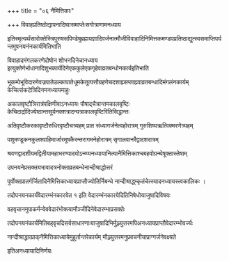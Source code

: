 +++
title = "०६ नैमित्तिकाः"

+++
विवाहप्रतिष्ठोद्यापनादिष्वासमाप्तेःसगोत्राणामनध्याय

इतिस्मृत्यर्थंसारोक्तेस्त्रिपुरुषसपिण्डेषुब्रह्मयज्ञादिवर्जनात्मौजीविवाहादिनिमित्तकमण्डपप्रतिष्ठाद्युत्स्वसमाप्तिपर्यन्तमुपनयनंनकार्यमितिभाति

विवाहादमंगलकरणेदोषोन शोभनदिनेचानध्याय इत्युक्तेर्गर्भाधानादिशुभकार्यदिनेएककुलेएकगृहेवाव्रतबन्धोनकार्यइतिभाति

भूकम्पेभूविदारणेवज्रपातेउल्कापातेधूमकेतूत्पत्तौग्रहणेचदशाह्म्सप्ताह्म्वाव्रतबन्धादिमंगलंनकार्यम् केचित्संकटेत्रिदिनमनध्यायमाहुः

अकालवृष्टौत्रिरात्रंपक्षिणीवाऽनध्यायः पौषाद्चैत्रान्तमकालवृष्टिः केचिदार्द्रादिज्येष्ठान्तसूर्यनक्शत्रादन्यत्राकालवृष्टिरितिसिद्धान्तः

अतिवृष्टौकरकावृष्टौरुधिरवृष्टौचत्र्यहम् प्रात संध्यागर्जनेत्वहोरात्रम् गुरुशिष्यऋत्विक्‍मरणेत्र्यहम्

पशुमण्डूकनकुलश्वाहिमार्जारमूषकैरन्तरागमनेहोरात्रम् सृगालवानरैद्वादशरात्रम्

श्रवणद्वादशीयमद्वितीयामहाभरण्यादयोऽन्य्प्यनध्यायानित्यानैमित्तिकाश्चबहवोग्रन्थेषूक्तास्तेषाम्‌

उपनयनेप्रसक्तयभावादत्रनोक्ताव्रतबन्धेनान्दीश्राद्धोत्तरं

पुर्वोक्तप्रातर्गर्जितादिनैमित्तिकाध्यायप्राप्तौज्योतिर्निबन्धे नान्दीश्राद्ध्म्कृतंचेत्स्यादनध्यायस्त्वकालिकः ।

तदोपनयनकार्यंवेदारम्भंनकारयेत १ इति वेदारम्भंनकारयेदितिनिषेधोयाजुषादिविषयः

वहवृचानमुपाकर्मन्येववेदारंभोक्त्यामौञ्जीदिनेवेदारम्भाप्रसक्तेः

तदोपनयनंकार्यमितिबह्‌वृचदिसर्वसाधारणाःयाजुषादिभिर्मुञ्ज्युत्तरमपिअनध्यायप्राप्तौवेदारम्भोवर्ज्यः

नान्दीश्राद्धात्प्राक्‌नैमित्तिकाध्यायेमुहूर्तान्तरेकार्यम् मौञ्ज्युत्तरमनुप्रवचनीयाप्राग्गर्जनेवक्ष्यते

इतिअनध्यायादिनिर्णयः
